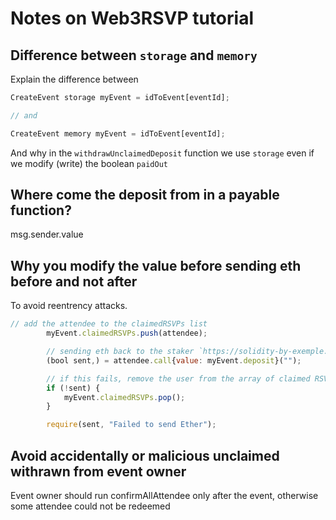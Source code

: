 # Notes on Web3RSVP tutorial

## Difference between `storage` and `memory`

Explain the difference between
```js
CreateEvent storage myEvent = idToEvent[eventId];

// and

CreateEvent memory myEvent = idToEvent[eventId];
``` 

And why in the `withdrawUnclaimedDeposit` function we use `storage` 
even if we modify (write) the boolean `paidOut`

## Where come the deposit from in a payable function?

msg.sender.value

## Why you modify the value before sending eth before and not after

To avoid reentrency attacks.
```js
// add the attendee to the claimedRSVPs list
        myEvent.claimedRSVPs.push(attendee);

        // sending eth back to the staker `https://solidity-by-exemple.org/sending-ether`
        (bool sent,) = attendee.call{value: myEvent.deposit}("");

        // if this fails, remove the user from the array of claimed RSVPs
        if (!sent) {
            myEvent.claimedRSVPs.pop();
        }

        require(sent, "Failed to send Ether");
```

## Avoid accidentally or malicious unclaimed withrawn from event owner

Event owner should run confirmAllAttendee only after the event, otherwise
some attendee could not be redeemed
